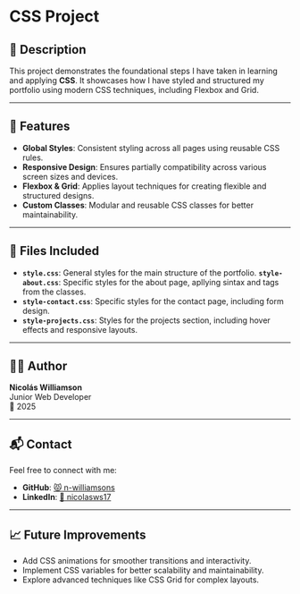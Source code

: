 # CSS Project

## 📄 Description

This project demonstrates the foundational steps I have taken in learning and applying **CSS**. It showcases how I have styled and structured my portfolio using modern CSS techniques, including Flexbox and Grid.

---

## 🌟 Features

- **Global Styles**: Consistent styling across all pages using reusable CSS rules.
- **Responsive Design**: Ensures partially compatibility across various screen sizes and devices.
- **Flexbox & Grid**: Applies layout techniques for creating flexible and structured designs.
- **Custom Classes**: Modular and reusable CSS classes for better maintainability.

---

## 📂 Files Included

- **`style.css`**: General styles for the main structure of the portfolio.
**`style-about.css`**: Specific styles for the about page, apllying sintax and tags from the classes.
- **`style-contact.css`**: Specific styles for the contact page, including form design.
- **`style-projects.css`**: Styles for the projects section, including hover effects and responsive layouts.

---

## 👨‍💻 Author

**Nicolás Williamson**  
Junior Web Developer  
📅 2025  

---

## 📬 Contact

Feel free to connect with me:
- **GitHub**: [:pouting_cat: n-williamsons](https://github.com/n-williamsons)
- **LinkedIn**: [:briefcase: nicolasws17](https://linkedin.com/in/nicolasws17)

---

## 📈 Future Improvements

- Add CSS animations for smoother transitions and interactivity.
- Implement CSS variables for better scalability and maintainability.
- Explore advanced techniques like CSS Grid for complex layouts.
